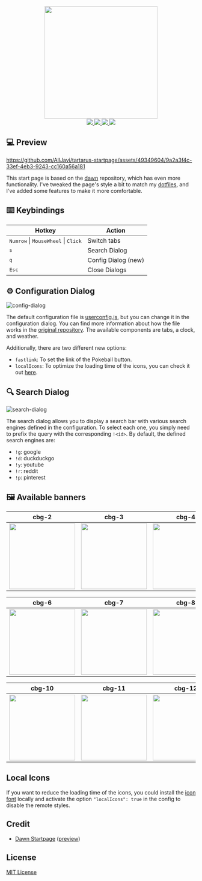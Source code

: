 <div align="center">
    <img src="/img/README-decorator.png" width=300/><br/>
    <a href="https://github.com/AllJavi/tartarus-startpage/stargazers">
        <img src="https://img.shields.io/github/stars/AllJavi/tartarus-startpage?color=84bea1&style=for-the-badge&logo=starship">
    </a>
    <a href="https://github.com/AllJavi/tartarus-startpage/issues">
        <img src="https://img.shields.io/github/issues/AllJavi/tartarus-startpage?color=ea6962&style=for-the-badge&logo=codecov">
    </a>
    <a href="https://github.com/AllJavi/tartarus-startpage/network/members">
        <img src="https://img.shields.io/github/forks/AllJavi/tartarus-startpage?color=7daea3&style=for-the-badge&logo=jfrog-bintray">
    </a>
    <a href="https://github.com/AllJavi/tartarus-startpage/blob/master/LICENSE">
        <img src="https://img.shields.io/badge/license-MIT-orange.svg?color=C6CDD2&style=for-the-badge&logo=archlinux">
    </a>
</div>

## 💻 Preview

https://github.com/AllJavi/tartarus-startpage/assets/49349604/9a2a3f4c-33ef-4eb3-9243-cc160a56a181

This start page is based on the [dawn](https://github.com/b-coimbra/dawn) repository, which has even more functionality. I've tweaked the page's style a bit to match my [dotfiles](https://github.com/AllJavi/tartarus-dotfiles), and I've added some features to make it more comfortable.

## ⌨️ Keybindings
| Hotkey                                            | Action                      |
| ------------------------------------------------- | --------------------------- |
| <kbd>Numrow</kbd> \| <kbd>MouseWheel</kbd> \| <kbd>Click</kbd> | Switch tabs            |
| <kbd>s</kbd>                           | Search Dialog            |
| <kbd>q</kbd>                           | Config Dialog (new)           |
| <kbd>Esc</kbd>                           | Close Dialogs            |

## ⚙️ Configuration Dialog
![config-dialog](https://github.com/AllJavi/tartarus-startpage/assets/49349604/3b42c650-b5bb-4a7d-a358-cfa5a8915966)

The default configuration file is [userconfig.js](userconfig.js), but you can change it in the configuration dialog. You can find more information about how the file works in the [original repository](https://github.com/b-coimbra/dawn). The available components are tabs, a clock, and weather.

Additionally, there are two different new options:
- `fastlink`: To set the link of the Pokeball button.
- `localIcons`: To optimize the loading time of the icons, you can check it out [here](#local-icons).

## 🔍 Search Dialog
![search-dialog](https://github.com/AllJavi/tartarus-startpage/assets/49349604/3f76323d-88c4-41b6-b93d-e4cceb1780b7)

The search dialog allows you to display a search bar with various search engines defined in the configuration. To select each one, you simply need to prefix the query with the corresponding `!<id>`.
By default, the defined search engines are:
- `!g`: google
- `!d`: duckduckgo
- `!y`: youtube
- `!r`: reddit
- `!p`: pinterest

## 🖼 Available banners
|cbg-2|cbg-3|cbg-4|cbg-5|
| ------------- | ------------- | ------------- | ------------- | 
|<img src="src/img/banners/cbg-2.gif" width=175>|<img src="src/img/banners/cbg-3.gif" width=175>|<img src="src/img/banners/cbg-4.gif" width=175>|<img src="src/img/banners/cbg-5.gif" width=175>|

|cbg-6|cbg-7|cbg-8|cbg-9|
| ------------- | ------------- | ------------- | ------------- |
|<img src="src/img/banners/cbg-6.gif" width=175>|<img src="src/img/banners/cbg-7.gif" width=175>|<img src="src/img/banners/cbg-8.gif" width=175>|<img src="src/img/banners/cbg-9.gif" width=175>|

|cbg-10|cbg-11|cbg-12|cbg-13|
| ------------- | ------------- | ------------- | ------------- |
|<img src="src/img/banners/cbg-10.gif" width=175>|<img src="src/img/banners/cbg-11.gif" width=175>|<img src="src/img/banners/cbg-12.gif" width=175>|<img src="src/img/banners/cbg-13.gif" width=175>|

## Local Icons
If you want to reduce the loading time of the icons, you could install the [icon font](https://github.com/AllJavi/tartarus-startpage/tree/master/src/fonts) locally and activate the option `"localIcons": true` in the config to disable the remote styles.

## Credit
- [Dawn Startpage](https://github.com/b-coimbra/dawn) ([preview](https://startpage.metaphoric.dev/))

## License
[MIT License](./LICENSE)
